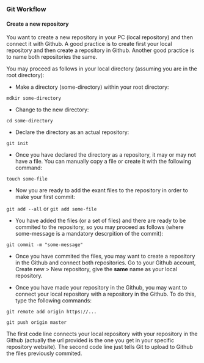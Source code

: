 
### Git Workflow 

#### Create a new repository

You want to create a new repository in your PC (local repository) and then connect it with Github. A good practice is to create first your local repository and then create a repository in Github. Another good practice is to name both repositories the same.

You may proceed as follows in your local directory (assuming you are in the root directory):

* Make a directory (some-directory) within your root directory:
        
`mdkir some-directory` 

* Change to the new directory:
        
`cd some-directory`

* Declare the directory as an actual repository: 

`git init` 

* Once you have declared the directory as a repository, it may or may not have a file. You can manually copy a file or create it with the following command:

`touch some-file`

* Now you are ready to add the exant files to the repository in order to make your first commit:

`git add --all` or `git add some-file`

* You have added the files (or a set of files) and there are ready to be commited to the repository, so you may proceed as follows (where some-message is a mandatory descrpition of the commit):

`git commit -m "some-message"`

* Once you have commited the files, you may want to create a repository in the Github and connect both repositories. Go to your Github account, Create new > New repository, give the **same** name as your local repository.

* Once you have made your repository in the Github, you may want to connect your local repository with a repository in the Github. To do this, type the following commands:

`git remote add origin https://...`

`git push origin master`

The first code line connects your local repository with your repository in the Github (actually the url provided is the one you get in your specific repository website). The second code line just tells Git to upload to Github the files previously commited.






